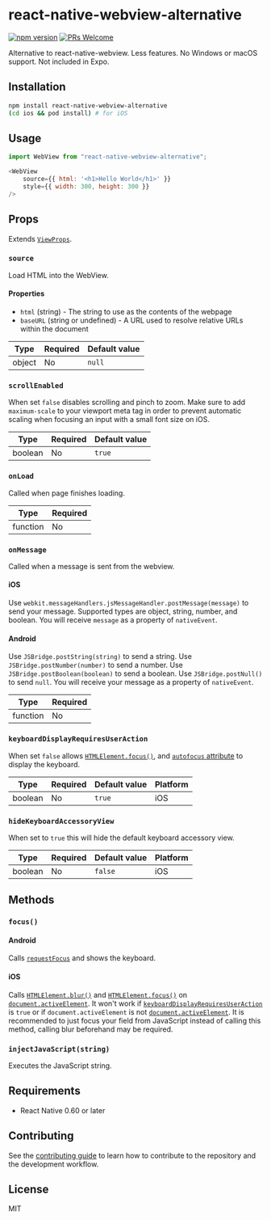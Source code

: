 # react-native-webview-alternative

[![npm version](https://img.shields.io/npm/v/react-native-webview-alternative.svg)](https://www.npmjs.com/package/react-native-webview-alternative)
[![PRs Welcome](https://img.shields.io/badge/PRs-welcome-brightgreen.svg)](http://makeapullrequest.com)

Alternative to react-native-webview. Less features. No Windows or macOS support. Not included in Expo.

## Installation

```sh
npm install react-native-webview-alternative
(cd ios && pod install) # for iOS
```

## Usage

```js
import WebView from "react-native-webview-alternative";

<WebView
	source={{ html: '<h1>Hello World</h1>' }}
	style={{ width: 300, height: 300 }}
/>
```

## Props

Extends [`ViewProps`](https://reactnative.dev/docs/view).

### `source`

Load HTML into the WebView.

#### Properties

- `html` (string) - The string to use as the contents of the webpage
- `baseURL` (string or undefined) - A URL used to resolve relative URLs within the document

|Type|Required|Default value|
|----|--------|-------------|
|object|No|`null`|

### `scrollEnabled`

When set `false` disables scrolling and pinch to zoom. Make sure to add `maximum-scale` to your viewport meta tag in order to prevent automatic scaling when focusing an input with a small font size on iOS.

|Type|Required|Default value|
|----|--------|-------------|
|boolean|No|`true`|

### `onLoad`

Called when page finishes loading.

|Type|Required|
|----|--------|
|function|No|

### `onMessage`

Called when a message is sent from the webview.

#### iOS

Use `webkit.messageHandlers.jsMessageHandler.postMessage(message)` to send your message. Supported types are object, string, number, and boolean. You will receive `message` as a property of `nativeEvent`.

#### Android

Use `JSBridge.postString(string)` to send a string. Use `JSBridge.postNumber(number)` to send a number. Use `JSBridge.postBoolean(boolean)` to send a boolean. Use `JSBridge.postNull()` to send `null`. You will receive your message as a property of `nativeEvent`.

|Type|Required|
|----|--------|
|function|No|

### `keyboardDisplayRequiresUserAction`

When set `false` allows [`HTMLElement.focus()`](https://developer.mozilla.org/en-US/docs/Web/API/HTMLOrForeignElement/focus), and [`autofocus` attribute](https://developer.mozilla.org/en-US/docs/Web/HTML/Element/input#attr-autofocus) to display the keyboard.

|Type|Required|Default value|Platform|
|----|--------|-------------|--------|
|boolean|No|`true`|iOS|

### `hideKeyboardAccessoryView`

When set to `true` this will hide the default keyboard accessory view.

|Type|Required|Default value|Platform|
|----|--------|-------------|--------|
|boolean|No|`false`|iOS|

## Methods

### `focus()`

#### Android
Calls [`requestFocus`](https://developer.android.com/reference/android/webkit/WebView#requestFocus(int,%20android.graphics.Rect)) and shows the keyboard.

#### iOS
Calls [`HTMLElement.blur()`](https://developer.mozilla.org/en-US/docs/Web/API/HTMLOrForeignElement/blur) and [`HTMLElement.focus()`](https://developer.mozilla.org/en-US/docs/Web/API/HTMLOrForeignElement/focus) on [`document.activeElement`](https://developer.mozilla.org/en-US/docs/Web/API/DocumentOrShadowRoot/activeElement). It won't work if [`keyboardDisplayRequiresUserAction`](#keyboardDisplayRequiresUserAction) is `true` or if `document.activeElement` is not [`document.activeElement`](https://developer.mozilla.org/en-US/docs/Web/API/DocumentOrShadowRoot/activeElement). It is recommended to just focus your field from JavaScript instead of calling this method, calling blur beforehand may be required.

### `injectJavaScript(string)`

Executes the JavaScript string.

## Requirements

- React Native 0.60 or later

## Contributing

See the [contributing guide](CONTRIBUTING.md) to learn how to contribute to the repository and the development workflow.

## License

MIT
